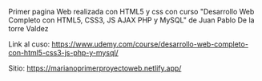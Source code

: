 Primer pagina Web realizada con HTML5 y css con curso "Desarrollo Web Completo con HTML5, CSS3, JS AJAX PHP y MySQL" de Juan Pablo De la torre Valdez

Link al cuso: https://www.udemy.com/course/desarrollo-web-completo-con-html5-css3-js-php-y-mysql/

Sitio: https://marianoprimerproyectoweb.netlify.app/
